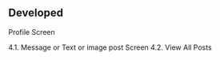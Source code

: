 Developed
----------------
Profile Screen

4.1. Message or Text or image post Screen
4.2. View All Posts